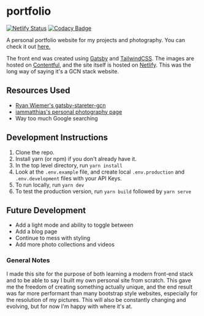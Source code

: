 # portfolio
[![Netlify Status](https://api.netlify.com/api/v1/badges/97b2c704-59a3-4cda-b2db-39e77ec53634/deploy-status)](https://app.netlify.com/sites/maxemitchell/deploys) [![Codacy Badge](https://api.codacy.com/project/badge/Grade/c45d994aba1f49bb841e9e6d0a2486d7)](https://www.codacy.com/manual/maxemitchell/portfolio?utm_source=github.com&amp;utm_medium=referral&amp;utm_content=maxemitchell/portfolio&amp;utm_campaign=Badge_Grade)

A personal portfolio website for my projects and photography. You can check it out [here.](https://www.maxemitchell.com)

The front end was created using [Gatsby](https://www.gatsbyjs.org/) and [TailwindCSS](https://tailwindcss.com/). The images are hosted on [Contentful](https://www.contentful.com/), and the site itself is hosted on [Netlify](https://www.netlify.com/). This was the long way of saying it's a GCN stack website.

## Resources Used
-   [Ryan Wiemer's gatsby-stareter-gcn](https://github.com/ryanwiemer/gatsby-starter-gcn)
-   [iammatthias's personal photography page](https://github.com/iammatthias/.com)
-   Way too much Google searching

## Development Instructions
1.  Clone the repo.
2.  Install yarn (or npm) if you don't already have it.
3.  In the top level directory, run `yarn install`
4.  Look at the `.env.example` file, and create local `.env.production` and `.env.development` files with your API Keys.
5.  To run locally, run `yarn dev`
6.  To test the production version, run `yarn build` followed by `yarn serve`

## Future Development
-   Add a light mode and ability to toggle between
-   Add a blog page
-   Continue to mess with styling
-   Add more photo collections and videos

### General Notes
I made this site for the purpose of both learning a modern front-end stack and to be able to say I built my own personal site from scratch. This gave me the freedom of creating something actually unique, and the end result was far more performant than many bootstrap style websites, especially for the resolution of my pictures. This will also be constantly changing and evolving, but for now I'm happy with where it's at.
